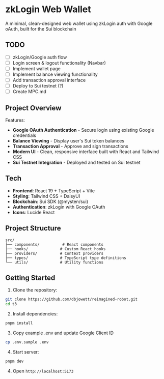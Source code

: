 # zkLogin Web Wallet

A minimal, clean-designed web wallet using zkLogin auth with Google oAuth, built for the Sui blockchain

## TODO

- [ ] zkLogin/Google auth flow
- [ ] Login screen & logout functionality (Navbar)
- [ ] Implement wallet page
- [ ] Implement balance viewing functionality
- [ ] Add transaction approval interface
- [ ] Deploy to Sui testnet (?)
- [ ] Create MPC.md

## Project Overview

Features:

- **Google OAuth Authentication** - Secure login using existing Google credentials
- **Balance Viewing** - Display user's Sui token balances
- **Transaction Approval** - Approve and sign transactions
- **Modern UI** - Clean, responsive interface built with React and Tailwind CSS
- **Sui Testnet Integration** - Deployed and tested on Sui testnet

## Tech

- **Frontend**: React 19 + TypeScript + Vite
- **Styling**: Tailwind CSS + DaisyUI
- **Blockchain**: Sui SDK (@mysten/sui)
- **Authentication**: zkLogin with Google OAuth
- **Icons**: Lucide React

## Project Structure

```
src/
├── components/          # React components
├── hooks/              # Custom React hooks
├── providers/          # Context providers
├── types/              # TypeScript type definitions
└── utils/              # Utility functions
```

## Getting Started

1. Clone the repository:

```bash
git clone https://github.com/dbjowett/reimagined-robot.git
cd t3
```

2. Install dependencies:

```bash
pnpm install
```

3. Copy example .env and update Google Client ID

```bash
cp .env.sample .env
```

4.  Start server:

```bash
pnpm dev
```

4. Open `http://localhost:5173`
